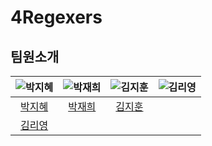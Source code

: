 # 4Regexers

## 팀원소개
| ![박지혜](https://avatars.githubusercontent.com/u/153366521?v=4) | ![박재희]() | ![김지훈]()| ![김리영](https://avatars.githubusercontent.com/u/193798531?v=4) |
|:--------------------:|:--------------------:|:--------------------:|:--------------------:|
| [박지혜](https://github.com/parkjhhh) | [박재희]() | [김지훈](https://github.com/user-attachments/assets/1860ada4-5a8f-407a-9a01-dcaeedbdcbc3)
 | [김리영](https://github.com/riyeong0916) |
<br/>
